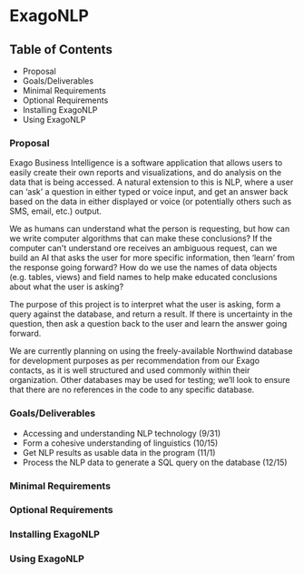 # ExagoNLP

## Table of Contents
* Proposal
* Goals/Deliverables
* Minimal Requirements
* Optional Requirements
* Installing ExagoNLP
* Using ExagoNLP

### Proposal
Exago Business Intelligence is a software application that allows users to easily create their own reports and visualizations, and do analysis on the data that is being accessed.  A natural extension to this is NLP, where a user can ‘ask’ a question in either typed or voice input, and get an answer back based on the data in either displayed or voice (or potentially others such as SMS, email, etc.) output. 

We as humans can understand what the person is requesting, but how can we write computer algorithms that can make these conclusions?  If the computer can't understand ore receives an ambiguous request, can we build an AI that asks the user for more specific information, then ‘learn’ from the response going forward?  How do we use the names of data objects (e.g. tables, views) and field names to help make educated conclusions about what the user is asking?
 
The purpose of this project is to interpret what the user is asking, form a query against the database, and return a result.  If there is uncertainty in the question, then ask a question back to the user and learn the answer going forward.  

We are currently planning on using the freely-available Northwind database for development purposes as per recommendation from our Exago contacts, as it is well structured and used commonly within their organization. Other databases may be used for testing; we’ll look to ensure that there are no references in the code to any specific database.

### Goals/Deliverables
* Accessing and understanding NLP technology (9/31)
* Form a cohesive understanding of linguistics (10/15)
* Get NLP results as usable data in the program (11/1)
* Process the NLP data to generate a SQL query on the database (12/15)

### Minimal Requirements
### Optional Requirements
### Installing ExagoNLP
### Using ExagoNLP